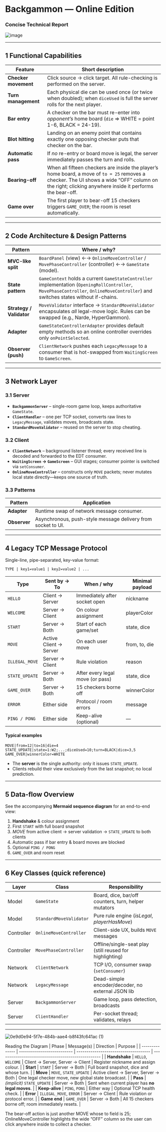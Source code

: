 # Backgammon — Online Edition

### Concise Technical Report
![image](https://github.com/user-attachments/assets/8bbc1661-05e8-4bdb-a55c-0a1892821d2c)


---

## 1  Functional Capabilities

| Feature              | Short description                                                                                                                                                                                      |
| -------------------- | ------------------------------------------------------------------------------------------------------------------------------------------------------------------------------------------------------ |
| **Checker movement** | Click source → click target. All rule-checking is performed on the server.                                                                                                                             |
| **Turn management**  | Each physical die can be used once (or twice when doubled); when `diceUsed` is full the server rolls for the next player.                                                                              |
| **Bar entry**        | A checker on the bar must re-enter into *opponent’s* home board (`die` ⇒ WHITE = point 1-6, BLACK = 24-19).                                                                                            |
| **Blot hitting**     | Landing on an enemy point that contains exactly one opposing checker puts that checker on the bar.                                                                                                     |
| **Automatic pass**   | If *no* re-entry or board move is legal, the server immediately passes the turn and rolls.                                                                                                             |
| **Bearing-off**      | When all fifteen checkers are inside the player’s home board, a move of `to = 25` removes a checker. The UI shows a wide “OFF” column on the right; clicking anywhere inside it performs the bear-off. |
| **Game over**        | The first player to bear-off 15 checkers triggers `GAME_OVER`; the room is reset automatically.                                                                                                        |

---

## 2  Code Architecture & Design Patterns

| Pattern                  | Where / why?                                                                                                                                                                       |
| ------------------------ | ---------------------------------------------------------------------------------------------------------------------------------------------------------------------------------- |
| **MVC-like split**       | `BoardPanel` (view) ←→ `OnlineMoveController` / `MovePhaseController` (controller) ←→ `GameState` (model).                                                                         |
| **State pattern**        | `GameContext` holds a current `GameStateController` implementation (`OpeningRollController`, `MovePhaseController`, `OnlineMoveController`) and switches states without if-chains. |
| **Strategy / Validator** | `MoveValidator` interface → `StandardMoveValidator` encapsulates *all* legal-move logic.  Rules can be swapped (e.g., Narde, HyperGammon).                                         |
| **Adapter**              | `GameStateControllerAdapter` provides default empty methods so an online controller overrides only `onPointSelected`.                                                              |
| **Observer (push)**      | `ClientNetwork` pushes each `LegacyMessage` to a consumer that is hot-swapped from `WaitingScreen` to `GameScreen`.                                                                |

---

## 3  Network Layer

### 3.1 Server

* **`BackgammonServer`** – single-room game loop, keeps authoritative `GameState`.
* **`ClientHandler`** – one per TCP socket, converts raw lines to `LegacyMessage`, validates moves, broadcasts state.
* **`StandardMoveValidator`** – reused on the server to stop cheating.

### 3.2 Client

* **`ClientNetwork`** – background listener thread; every received line is decoded and forwarded to the EDT consumer.
* **`WaitingScreen` → `GameScreen`** – GUI stages; consumer pointer is switched via `setConsumer`.
* **`OnlineMoveController`** – constructs only `MOVE` packets; never mutates local state directly—keeps one source of truth.

### 3.3 Patterns

| Pattern      | Application                                                  |
| ------------ | ------------------------------------------------------------ |
| **Adapter**  | Runtime swap of network message consumer.                    |
| **Observer** | Asynchronous, push-style message delivery from socket to UI. |

---

## 4  Legacy TCP Message Protocol

Single-line, pipe-separated, key-value format:

```
TYPE | key1=value1 | key2=value2 | ...
```

| Type           | Sent by → To           | When / why                       | Minimal payload |
| -------------- | ---------------------- | -------------------------------- | --------------- |
| `HELLO`        | Client → Server        | Immediately after socket open    | nickname        |
| `WELCOME`      | Server → Client        | On colour assignment             | playerColor     |
| `START`        | Server → Both          | Start of each game/set           | state, dice     |
| `MOVE`         | Active Client → Server | On each user move                | from, to, die   |
| `ILLEGAL_MOVE` | Server → Client        | Rule violation                   | reason          |
| `STATE_UPDATE` | Server → Both          | After every legal move (or pass) | state, dice     |
| `GAME_OVER`    | Server → Both          | 15 checkers borne off            | winnerColor     |
| `ERROR`        | Either side            | Protocol / room errors           | message         |
| `PING / PONG`  | Either side            | Keep-alive (optional)            | —               |

#### Typical examples

```text
MOVE|from=12|to=16|die=4
STATE_UPDATE|state=1:W2;...;diceUsed=10;turn=BLACK|dice=3,5
GAME_OVER|winnerColor=WHITE
```

* The **server** is the single authority: only it issues `STATE_UPDATE`.
* Clients rebuild their view exclusively from the last snapshot; no local prediction.

---

## 5  Data-flow Overview

See the accompanying **Mermaid sequence diagram** for an end-to-end view:

1. **Handshake** & colour assignment
2. First `START` with full board snapshot
3. *MOVE* from active client → server validation → `STATE_UPDATE` to both clients
4. Automatic pass if bar entry & board moves are blocked
5. Optional `PING / PONG`
6. `GAME_OVER` and room reset

---

## 6  Key Classes (quick reference)

| Layer      | Class                   | Responsibility                                           |
| ---------- | ----------------------- | -------------------------------------------------------- |
| Model      | `GameState`             | Board, dice, bar/off counters, turn, helper mutators     |
| Model      | `StandardMoveValidator` | Pure rule engine (*isLegal*, *playerHasMove*)            |
| Controller | `OnlineMoveController`  | Client-side UX, builds `MOVE` messages                   |
| Controller | `MovePhaseController`   | Offline/single-seat play (still reused for highlighting) |
| Network    | `ClientNetwork`         | TCP I/O, consumer swap (`setConsumer`)                   |
| Network    | `LegacyMessage`         | Dead-simple encoder/decoder, no external JSON lib        |
| Server     | `BackgammonServer`      | Game loop, pass detection, broadcasts                    |
| Server     | `ClientHandler`         | Per-socket thread; validates, relays                     |

---

![0e9d0e94-5f7e-484b-aae4-b8f43fc641ac (1)](https://github.com/user-attachments/assets/68ffa892-2772-4847-b979-e3269b381d94)

Reading the Diagram
| Phase          | Message(s)                  | Direction                             | Purpose                                             |
| -------------- | --------------------------- | ------------------------------------- | --------------------------------------------------- |
| **Handshake**  | `HELLO`, `WELCOME`          | Client → Server, Server → Client      | Register nickname and assign colour.                |
| **Start**      | `START`                     | Server → Both                         | Full board snapshot, dice and whose turn.           |
| **Move**       | `MOVE`, `STATE_UPDATE`      | Active client → Server, Server → Both | One legal checker move, new global state broadcast. |
| **Pass**       | *(implicit)* `STATE_UPDATE` | Server → Both                         | Sent when current player has **no legal moves**.    |
| **Keep-alive** | `PING`, `PONG`              | Either way                            | Optional TCP health check.                          |
| **Error**      | `ILLEGAL_MOVE`, `ERROR`     | Server → Client                       | Rule violation or protocol error.                   |
| **Game end**   | `GAME_OVER`                 | Server → Both                         | All 15 checkers borne off; room immediately resets. |

The bear-off action is just another MOVE whose to field is 25;
OnlineMoveController highlights the wide “OFF” column so the user can click anywhere inside to collect a checker.


